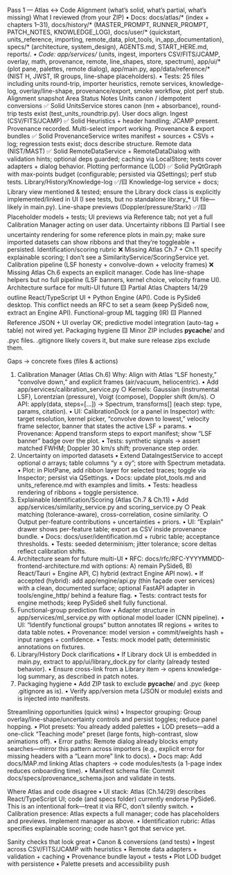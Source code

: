
Pass 1 — Atlas ↔ Code Alignment (what’s solid, what’s partial, what’s missing)
What I reviewed (from your ZIP)
	• Docs: docs/atlas/* (index + chapters 1–31), docs/history/* (MASTER_PROMPT, RUNNER_PROMPT, PATCH_NOTES, KNOWLEDGE_LOG), docs/user/* (quickstart, units_reference, importing, remote_data, plot_tools, in_app_documentation), specs/* (architecture, system_design), AGENTS.md, START_HERE.md, reports/*.
	• Code: app/services/* (units, ingest, importers CSV/FITS/JCAMP, overlay, math, provenance, remote, line_shapes, store, spectrum), app/ui/* (plot pane, palettes, remote dialog), app/main.py, app/data/reference/* (NIST H, JWST, IR groups, line-shape placeholders).
	• Tests: 25 files including units round-trip, importer heuristics, remote services, knowledge-log, overlay/line-shape, provenance/export, smoke workflow, plot perf stub.
Alignment snapshot
Area	Status	Notes
Units canon / idempotent conversions	✅ Solid	UnitsService stores canon (nm + absorbance), round-trip tests exist (test_units_roundtrip.py). User docs align.
Ingest (CSV/FITS/JCAMP)	✅ Solid	Heuristics + header handling; JCAMP present. Provenance recorded. Multi-select import working.
Provenance & export bundles	✅ Solid	ProvenanceService writes manifest + sources + CSVs + log; regression tests exist; docs describe structure.
Remote data (NIST/MAST)	✅ Solid	RemoteDataService + RemoteDataDialog with validation hints; optional deps guarded; caching via LocalStore; tests cover adapters + dialog behavior.
Plotting performance (LOD)	✅ Solid	PyQtGraph with max-points budget (configurable; persisted via QSettings); perf stub tests.
Library/History/Knowledge-log	✅/🟨	Knowledge-log service + docs; Library view mentioned & tested; ensure the Library dock class is explicitly implemented/linked in UI (I see tests, but no standalone library_* UI file—likely in main.py).
Line-shape previews (Doppler/pressure/Stark)	✅/🟨	Placeholder models + tests; UI previews via Reference tab; not yet a full Calibration Manager acting on user data.
Uncertainty ribbons	🟨 Partial	I see uncertainty rendering for some reference plots in main.py; make sure imported datasets can show ribbons and that they’re toggleable + persisted.
Identification/scoring rubric	❌ Missing	Atlas Ch.7 + Ch.11 specify explainable scoring; I don’t see a SimilarityService/ScoringService yet.
Calibration pipeline (LSF honesty + convolve-down + velocity frames)	❌ Missing	Atlas Ch.6 expects an explicit manager. Code has line-shape helpers but no full pipeline (LSF banners, kernel choice, velocity frame UI).
Architecture surface for multi-UI future	🟨 Partial	Atlas Chapters 14/29 outline React/TypeScript UI + Python Engine (API). Code is PySide6 desktop. This conflict needs an RFC to set a seam (keep PySide6 now, extract an Engine API).
Functional-group ML tagging (IR)	🟨 Planned	Reference JSON + UI overlay OK; predictive model integration (auto-tag + table) not wired yet.
Packaging hygiene	🟨 Minor	ZIP includes __pycache__/ and .pyc files. .gitignore likely covers it, but make sure release zips exclude them.

Gaps → concrete fixes (files & actions)
1) Calibration Manager (Atlas Ch.6)
Why: Align with Atlas “LSF honesty,” “convolve down,” and explicit frames (air/vacuum, heliocentric).
	• Add app/services/calibration_service.py
		○ Kernels: Gaussian (instrumental LSF), Lorentzian (pressure), Voigt (compose), Doppler shift (km/s).
		○ API: apply(data, steps=[...]) -> Spectrum, transforms[] (each step: type, params, citation).
	• UI: CalibrationDock (or a panel in Inspector) with: target resolution, kernel picker, “convolve down to lowest,” velocity frame selector, banner that states the active LSF + params.
	• Provenance: Append transform steps to export manifest; show “LSF banner” badge over the plot.
	• Tests: synthetic signals → assert matched FWHM; Doppler 30 km/s shift; provenance step order.
2) Uncertainty on imported datasets
	• Extend DataIngestService to accept optional σ arrays; table columns “y ± σy”; store with Spectrum metadata.
	• Plot: in PlotPane, add ribbon layer for selected traces; toggle via Inspector; persist via QSettings.
	• Docs: update plot_tools.md and units_reference.md with examples and limits.
	• Tests: headless rendering of ribbons + toggle persistence.
3) Explainable Identification/Scoring (Atlas Ch.7 & Ch.11)
	• Add app/services/similarity_service.py and scoring_service.py
		○ Peak matching (tolerance-aware), cross-correlation, cosine similarity.
		○ Output per-feature contributions + uncertainties + priors.
	• UI: “Explain” drawer shows per-feature table; export as CSV inside provenance bundle.
	• Docs: docs/user/identification.md + rubric table; acceptance thresholds.
	• Tests: seeded determinism; jitter tolerance; score deltas reflect calibration shifts.
4) Architecture seam for future multi-UI
	• RFC: docs/rfc/RFC-YYYYMMDD-frontend-architecture.md with options:
A) remain PySide6, B) React/Tauri + Engine API, C) hybrid (extract Engine API now).
	• If accepted (hybrid): add app/engine/api.py (thin façade over services) with a clean, documented surface; optional FastAPI adapter in tools/engine_http/ behind a feature flag.
	• Tests: contract tests for engine methods; keep PySide6 shell fully functional.
5) Functional-group prediction flow
	• Adapter structure in app/services/ml_service.py with optional model loader (CNN pipeline).
	• UI: “Identify functional groups” button annotates IR regions + writes to data table notes.
	• Provenance: model version + commit/weights hash + input ranges + confidence.
	• Tests: mock model path; deterministic annotations on fixtures.
6) Library/History Dock clarifications
	• If Library dock UI is embedded in main.py, extract to app/ui/library_dock.py for clarity (already tested behavior).
	• Ensure cross-link from a Library item → opens knowledge-log summary, as described in patch notes.
7) Packaging hygiene
	• Add ZIP task to exclude __pycache__/ and .pyc (keep .gitignore as is).
	• Verify app/version meta (JSON or module) exists and is injected into manifests.

Streamlining opportunities (quick wins)
	• Inspector grouping: Group overlay/line-shape/uncertainty controls and persist toggles; reduce panel hopping.
	• Plot presets: You already added palettes + LOD presets—add a one-click “Teaching mode” preset (large fonts, high-contrast, slow animations off).
	• Error paths: Remote dialog already blocks empty searches—mirror this pattern across importers (e.g., explicit error for missing headers with a “Learn more” link to docs).
	• Docs map: Add docs/MAP.md linking Atlas chapters → code modules/tests (a 1-page index reduces onboarding time).
	• Manifest schema file: Commit docs/specs/provenance_schema.json and validate in tests.

Where Atlas and code disagree
	• UI stack: Atlas (Ch.14/29) describes React/TypeScript UI; code (and specs folder) currently endorse PySide6. This is an intentional fork—treat it via RFC, don’t silently switch.
	• Calibration presence: Atlas expects a full manager; code has placeholders and previews. Implement manager as above.
	• Identification rubric: Atlas specifies explainable scoring; code hasn’t got that service yet.

Sanity checks that look great
	• Canon & conversions (and tests)
	• Ingest across CSV/FITS/JCAMP with heuristics
	• Remote data adapters + validation + caching
	• Provenance bundle layout + tests
	• Plot LOD budget with persistence
	• Palette presets and accessibility push
